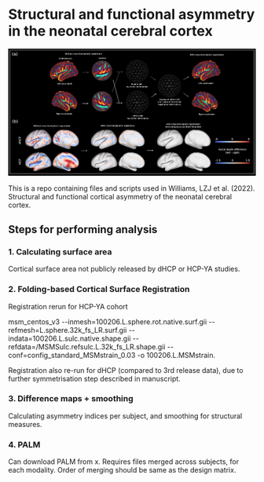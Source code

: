 # Structural and functional asymmetry in the neonatal cerebral cortex

![Development of symmetric surface-based atlas](Figure5.png)

This is a repo containing files and scripts used in Williams, LZJ et al. (2022). Structural and functional cortical asymmetry of the neonatal cerebral cortex.

## Steps for performing analysis

### 1. Calculating surface area 
Cortical surface area not publicly released by dHCP or HCP-YA studies.

### 2. Folding-based Cortical Surface Registration
Registration rerun for HCP-YA cohort

msm_centos_v3 --inmesh=100206.L.sphere.rot.native.surf.gii --refmesh=L.sphere.32k_fs_LR.surf.gii --indata=100206.L.sulc.native.shape.gii --refdata=/MSMSulc.refsulc.L.32k_fs_LR.shape.gii --conf=config_standard_MSMstrain_0.03 -o 100206.L.MSMstrain. 

Registration also re-run for dHCP (compared to 3rd release data), due to further symmetrisation step described in manuscript. 

### 3. Difference maps + smoothing
Calculating asymmetry indices per subject, and smoothing for structural measures. 

### 4. PALM
Can download PALM from x. Requires files merged across subjects, for each modality. Order of merging should be same as the design matrix.
